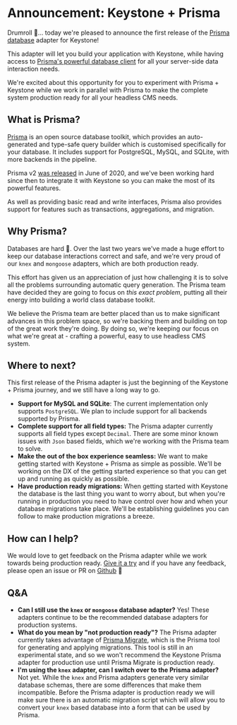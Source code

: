 <!--[meta]
section: blog
title: Keystone + Prisma
date: 2020-09-28
author: Tim Leslie
order: 0.4
[meta]-->

# Announcement: Keystone + Prisma

Drumroll 🥁... today we're pleased to announce the first release of the [Prisma database](/docs/guides/prisma.md) adapter for Keystone!

This adapter will let you build your application with Keystone, while having access to [Prisma's powerful database client](https://www.prisma.io/docs/reference/tools-and-interfaces/prisma-client) for all your server-side data interaction needs.

We're excited about this opportunity for you to experiment with Prisma + Keystone while we work in parallel with Prisma to make the complete system production ready for all your headless CMS needs.

## What is Prisma?

[Prisma](http://prisma.io) is an open source database toolkit, which provides an auto-generated and type-safe query builder which is customised specifically for your database. It includes support for PostgreSQL, MySQL, and SQLite, with more backends in the pipeline.

Prisma v2 [was released](https://www.prisma.io/blog/announcing-prisma-2-n0v98rzc8br1/) in June of 2020, and we've been working hard since then to integrate it with Keystone so you can make the most of its powerful features.

As well as providing basic read and write interfaces, Prisma also provides support for features such as transactions, aggregations, and migration.

## Why Prisma?

Databases are hard 🤷. Over the last two years we've made a huge effort to keep our database interactions correct and safe, and we're very proud of our `knex` and `mongoose` adapters, which are both production ready.

This effort has given us an appreciation of just how challenging it is to solve all the problems surrounding automatic query generation. The Prisma team have decided they are going to focus on _this exact problem_, putting all their energy into building a world class database toolkit.

We believe the Prisma team are better placed than us to make significant advances in this problem space, so we're backing them and building on top of the great work they're doing. By doing so, we're keeping our focus on what we're great at - crafting a powerful, easy to use headless CMS system.

## Where to next?

This first release of the Prisma adapter is just the beginning of the Keystone + Prisma journey, and we still have a long way to go.

- **Support for MySQL and SQLite**: The current implementation only supports `PostgreSQL`. We plan to include support for all backends supported by Prisma.
- **Complete support for all field types:** The Prisma adapter currently supports all field types except `Decimal`. There are some minor known issues with `Json` based fields, which we're working with the Prisma team to solve.
- **Make the out of the box experience seamless:** We want to make getting started with Keystone + Prisma as simple as possible. We'll be working on the DX of the getting started experience so that you can get up and running as quickly as possible.
- **Have production ready migrations:** When getting started with Keystone the database is the last thing you want to worry about, but when you're running in production you need to have control over how and when your database migrations take place. We'll be establishing guidelines you can follow to make production migrations a breeze.

## How can I help?

We would love to get feedback on the Prisma adapter while we work towards being production ready. [Give it a try](/docs/guides/prisma.md) and if you have any feedback, please open an issue or PR on [Github](https://github.com/keystonejs/keystone) 🙏

## Q&A

- **Can I still use the `knex` or `mongoose` database adapter?**
  Yes! These adapters continue to be the recommended database adapters for production systems.
- **What do you mean by "not production ready"?**
  The Prisma adapter currently takes advantage of [Prisma Migrate](https://www.prisma.io/docs/reference/tools-and-interfaces/prisma-migrate), which is the Prisma tool for generating and applying migrations. This tool is still in an experimental state, and so we won't recommend the Keystone Prisma adapter for production use until Prisma Migrate is production ready.
- **I'm using the `knex` adapter, can I switch over to the Prisma adapter?**
  Not yet. While the `knex` and Prisma adapters generate very similar database schemas, there are some differences that make them incompatible. Before the Prisma adapter is production ready we will make sure there is an automatic migration script which will allow you to convert your `knex` based database into a form that can be used by Prisma.
